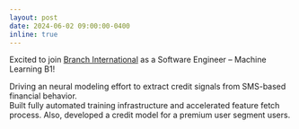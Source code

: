 ```yaml
---
layout: post
date: 2024-06-02 09:00:00-0400
inline: true
---
```


Excited to join [Branch International](https://branch.co/) as a Software Engineer – Machine Learning B1!

<div class="announcement-details">
Driving an neural modeling effort to extract credit signals from SMS-based financial behavior. <br>
Built fully automated training infrastructure and accelerated feature fetch process. Also, developed a credit model for a premium user segment users.
</div>
